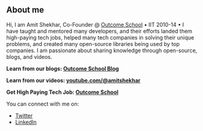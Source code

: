 **About me**
-

Hi, I am Amit Shekhar, Co-Founder @ [Outcome School](https://outcomeschool.com) • IIT 2010-14 • I have taught and mentored many developers, and their efforts landed them high-paying tech jobs, helped many tech companies in solving their unique problems, and created many open-source libraries being used by top companies. I am passionate about sharing knowledge through open-source, blogs, and videos.

**Learn from our blogs: [Outcome School Blog](https://outcomeschool.com/blog)** 

**Learn from our videos: [youtube.com/@amitshekhar](https://www.youtube.com/@amitshekhar)** 

**Get High Paying Tech Job: [Outcome School](https://outcomeschool.com)** 

You can connect with me on:

- [Twitter](https://twitter.com/amitiitbhu)
- [LinkedIn](https://www.linkedin.com/in/amit-shekhar-iitbhu)
